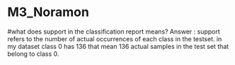 # M3_Noramon

#what does support in the classification report means? 
Answer : support refers to the number of actual occurrences of each class in the testset. in my dataset class 0 has 136 that mean 136 actual samples in the test set that belong to class 0. 
